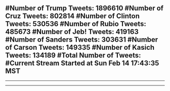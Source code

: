 #Number of Trump Tweets: 1896610
#Number of Cruz Tweets: 802814
#Number of Clinton Tweets: 530536
#Number of Rubio Tweets: 485673
#Number of Jeb! Tweets: 419163
#Number of Sanders Tweets: 303631
#Number of Carson Tweets: 149335
#Number of Kasich Tweets: 134189
#Total Number of Tweets:  
#Current Stream Started at Sun Feb 14 17:43:35 MST
---
---
---
